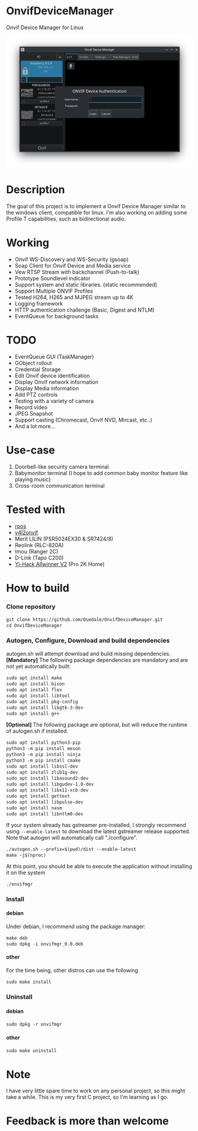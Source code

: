 # OnvifDeviceManager
Onvif Device Manager for Linux

![Application Capture](images/AppCapture.png?raw=true "OnvifDeviceMgr Linux")

# Description
The goal of this project is to implement a Onvif Device Manager similar to the windows client, compatible for linux. I'm also working on adding some Profile T capabilities, such as bidirectional audio.

# Working
- Onvif WS-Discovery and WS-Security (gsoap)
- Soap Client for Onvif Device and Media service
- Vew RTSP Stream with backchannel (Push-to-talk)
- Prototype Soundlevel indicator
- Support system and static libraries. (static recommended)
- Support Multiple ONVIF Profiles
- Tested H264, H265 and MJPEG stream up to 4K
- Logging framework
- HTTP authentication challenge (Basic, Digest and NTLM)
- EventQueue for background tasks

# TODO
- EventQueue GUI (TaskManager)
- GObject rollout
- Credential Storage 
- Edit Onvif device identification
- Display Onvif network information
- Display Media information
- Add PTZ controls
- Testing with a variety of camera
- Record video
- JPEG Snapshot
- Support casting (Chromecast, Onvif NVD, Mircast, etc..)
- And a lot more...

# Use-case
1. Doorbell-like security camera terminal
2. Babymonitor terminal (I hope to add common baby monitor feature like playing music)
3. Cross-room communication terminal

# Tested with
- [rpos](https://github.com/Quedale/rpos)
- [v4l2onvif](https://github.com/mpromonet/v4l2onvif)
- Merit LILIN (PSR5024EX30 & SR7424/8)
- Reolink (RLC-820A)
- Imou (Ranger 2C)
- D-Link (Tapo C200)
- [Yi-Hack Allwinner V2](https://github.com/roleoroleo/yi-hack-Allwinner-v2) (Pro 2K Home)

# How to build
### Clone repository
```
git clone https://github.com/Quedale/OnvifDeviceManager.git
cd OnvifDeviceManager
```
### Autogen, Configure, Download and build dependencies
autogen.sh will attempt download and build missing dependencies.   
**[Mandatory]** The following package dependencies are mandatory and are not yet automatically built:
```
sudo apt install make
sudo apt install bison 
sudo apt install flex 
sudo apt install libtool 
sudo apt install pkg-config
sudo apt install libgtk-3-dev
sudo apt install g++
```
**[Optional]** The following package are optional, but will reduce the runtime of autogen.sh if installed.
```
sudo apt install python3-pip
python3 -m pip install meson
python3 -m pip install ninja
python3 -m pip install cmake
sudo apt install libssl-dev
sudo apt install zlib1g-dev
sudo apt install libasound2-dev
sudo apt install libgudev-1.0-dev
sudo apt install libx11-xcb-dev
sudo apt install gettext
sudo apt install libpulse-dev
sudo apt install nasm
sudo apt install libntlm0-dev
```
If your system already has gstreamer pre-installed, I strongly recommend using `--enable-latest` to download the latest gstreamer release supported.   
Note that autogen will automatically call "./configure".
```
./autogen.sh --prefix=$(pwd)/dist --enable-latest
make -j$(nproc)
```
At this point, you should be able to execute the application without installing it on the system

```
./onvifmgr
```

### Install
#### debian
Under debian, I recommend using the package manager:
```
make deb
sudo dpkg -i onvifmgr_0.0.deb
```
#### other
For the time being, other distros can use the following
```
sudo make install
```

### Uninstall
#### debian
```
sudo dpkg -r onvifmgr
```
#### other
```
sudo make uninstall
```
# Note
I have very little spare time to work on any personal project, so this might take a while.
This is my very first C project, so I'm learning as I go. 

# 
# Feedback is more than welcome
